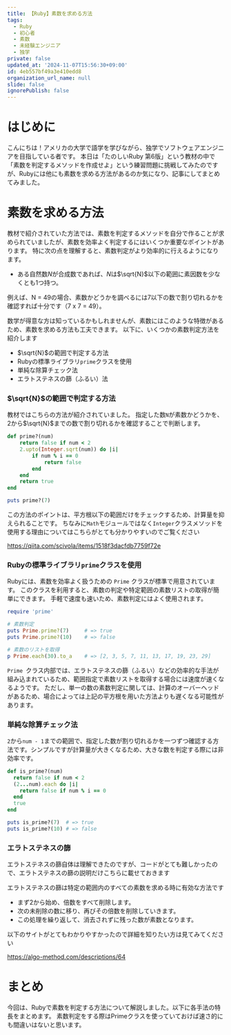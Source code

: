 ```yaml
---
title: 【Ruby】素数を求める方法
tags:
  - Ruby
  - 初心者
  - 素数
  - 未経験エンジニア
  - 独学
private: false
updated_at: '2024-11-07T15:56:30+09:00'
id: 4eb557bf49a3e410edd8
organization_url_name: null
slide: false
ignorePublish: false
---
```

# はじめに
こんにちは！アメリカの大学で語学を学びながら、独学でソフトウェアエンジニアを目指している者です。
本日は「たのしいRuby 第6版」という教材の中で「素数を判定するメソッドを作成せよ」という練習問題に挑戦してみたのですが、Rubyには他にも素数を求める方法があるのか気になり、記事にしてまとめてみました。

# 素数を求める方法
教材で紹介されていた方法では、素数を判定するメソッドを自分で作ることが求められていましたが、素数を効率よく判定するにはいくつか重要なポイントがあります。
特に次の点を理解すると、素数判定がより効率的に行えるようになります。
* ある自然数$N$が合成数であれば、$N$は$\sqrt{N}$以下の範囲に素因数を少なくとも1つ持つ。

例えば、N = 49の場合、素数かどうかを調べるには7以下の数で割り切れるかを確認すれば十分です（7 x 7 = 49）。

数学が得意な方は知っているかもしれませんが、素数にはこのような特徴があるため、素数を求める方法も工夫できます。
以下に、いくつかの素数判定方法を紹介します
* $\sqrt{N}$の範囲で判定する方法
* Rubyの標準ライブラリ`prime`クラスを使用
* 単純な除算チェック法
* エラトステネスの篩（ふるい）法 

### $\sqrt{N}$の範囲で判定する方法
教材ではこちらの方法が紹介されていました。
指定した数`N`が素数かどうかを、2から$\sqrt{N}$までの数で割り切れるかを確認することで判断します。
```ruby
def prime?(num)
    return false if num < 2
    2.upto(Integer.sqrt(num)) do |i|
        if num % i == 0
            return false
        end
    end
    return true
end

puts prime?(7)
```
この方法のポイントは、平方根以下の範囲だけをチェックするため、計算量を抑えられることです。
ちなみに`Math`モジュールではなく`Integer`クラスメソッドを使用する理由についてはこちらがとても分かりやすいのでご覧ください

https://qiita.com/scivola/items/1518f3dacfdb7759f72e

### Rubyの標準ライブラリ`prime`クラスを使用
Rubyには、素数を効率よく扱うための `Prime` クラスが標準で用意されています。
このクラスを利用すると、素数の判定や特定範囲の素数リストの取得が簡単にできます。
手軽で速度も速いため、素数判定にはよく使用されます。
```ruby
require 'prime'

# 素数判定
puts Prime.prime?(7)     # => true
puts Prime.prime?(10)    # => false

# 素数のリストを取得
p Prime.each(30).to_a    # => [2, 3, 5, 7, 11, 13, 17, 19, 23, 29]
```
`Prime `クラス内部では、エラトステネスの篩（ふるい）などの効率的な手法が組み込まれているため、範囲指定で素数リストを取得する場合には速度が速くなるようです。
ただし、単一の数の素数判定に関しては、計算のオーバーヘッドがあるため、場合によっては上記の平方根を用いた方法よりも遅くなる可能性があります。

### 単純な除算チェック法
`2`から`num - 1`までの範囲で、指定した数が割り切れるかを一つずつ確認する方法です。シンプルですが計算量が大きくなるため、大きな数を判定する際には非効率です。
```ruby
def is_prime?(num)
  return false if num < 2
  (2...num).each do |i|
    return false if num % i == 0
  end
  true
end

puts is_prime?(7)  # => true
puts is_prime?(10) # => false
```

### エラトステネスの篩
エラトステネスの篩自体は理解できたのですが、コードがとても難しかったので、エラトステネスの篩の説明だけこちらに載せておきます

エラトステネスの篩は特定の範囲内のすべての素数を求める時に有効な方法です
* まず2から始め、倍数をすべて削除します。
* 次の未削除の数に移り、再びその倍数を削除していきます。
* この処理を繰り返して、消去されずに残った数が素数となります。

以下のサイトがとてもわかりやすかったので詳細を知りたい方は見てみてください

https://algo-method.com/descriptions/64

# まとめ
今回は、Rubyで素数を判定する方法について解説しました。以下に各手法の特長をまとめます。
素数判定をする際はPrimeクラスを使っていておけば速さ的にも間違いはないと思います。


